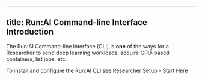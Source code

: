 
---
title: Run:AI Command-line Interface Introduction
---

The Run:AI Command-line Interface (CLI) is __one__ of the ways for a Researcher to send deep learning workloads, acquire GPU-based containers, list jobs, etc.

To install and configure the Run:AI CLI see [Researcher Setup - Start Here](../../admin/researcher-setup/researcher-setup-intro.md)